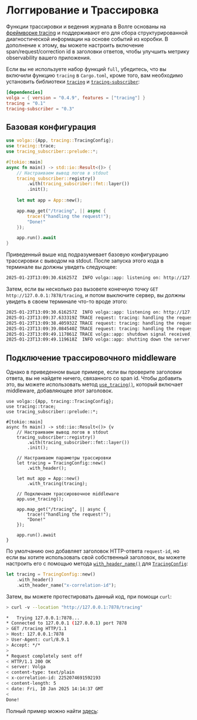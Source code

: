 # Логгирование и Трассировка

Функции трассировки и ведения журнала в Волге основаны на [фреймворке tracing](https://docs.rs/tracing/latest/tracing/index.html) и поддерживают его для сбора структурированной диагностической информации на основе событий из коробки.
В дополнение к этому, вы можете настроить включение span/request/correction id в заголовки ответов, чтобы улучшить метрику observability вашего приложения.

Если вы не используете набор функций `full`, убедитесь, что вы включили функцию `tracing` в `Cargo.toml`, кроме того, вам необходимо установить библиотеки [`tracing`](https://crates.io/crates/tracing) и [`tracing-subscriber`](https://crates.io/crates/tracing-subscriber):

```toml
[dependencies]
volga = { version = "0.4.9", features = ["tracing"] }
tracing = "0.1"
tracing-subscriber = "0.3"
```

## Базовая конфигурация
```rust
use volga::{App, tracing::TracingConfig};
use tracing::trace;
use tracing_subscriber::prelude::*;

#[tokio::main]
async fn main() -> std::io::Result<()> {
    // Настраиваем вывод логов в stdout
    tracing_subscriber::registry()
        .with(tracing_subscriber::fmt::layer())
        .init();
    
    let mut app = App::new();

    app.map_get("/tracing", || async {
        trace!("handling the request!");
        "Done!"
    });

    app.run().await
}
```
Приведенный выше код подразумевает базовую конфигурацию трассировки с выводом на stdout. После запуска этого кода в терминале вы должны увидеть следующее:
```bash
2025-01-23T13:09:30.616257Z  INFO volga::app: listening on: http://127.0.0.1:7878
```
Затем, если вы несколько раз вызовете конечную точку `GET http://127.0.0.1:7878/tracing`, и потом выключите сервер, вы должны увидеть в своем терминале что-то вроде этого:
```bash
2025-01-23T13:09:30.616257Z  INFO volga::app: listening on: http://127.0.0.1:7878
2025-01-23T13:09:37.633319Z TRACE request: tracing: handling the request!
2025-01-23T13:09:38.405932Z TRACE request: tracing: handling the request!
2025-01-23T13:09:39.084540Z TRACE request: tracing: handling the request!
2025-01-23T13:09:49.117861Z TRACE volga::app: shutdown signal received, not accepting new requests
2025-01-23T13:09:49.119618Z  INFO volga::app: shutting down the server...
```

## Подключение трассировочного middleware
Однако в приведенном выше примере, если вы проверите заголовки ответа, вы не найдете ничего, связанного со span id. Чтобы добавить это, вы можете использовать метод [`use_tracing()`](https://docs.rs/volga/latest/volga/app/struct.App.html#method.use_tracing), который включает middleware, добавляющее этот заголовок.
```rust{12-14,19-20}
use volga::{App, tracing::TracingConfig};
use tracing::trace;
use tracing_subscriber::prelude::*;

#[tokio::main]
async fn main() -> std::io::Result<()> {v
    // Настраиваем вывод логов в stdout
    tracing_subscriber::registry()
        .with(tracing_subscriber::fmt::layer())
        .init();

    // Настраиваем параметры трассировки
    let tracing = TracingConfig::new()
        .with_header();
    
    let mut app = App::new()
        .with_tracing(tracing);

    // Подключаем трассировочное middleware
    app.use_tracing();

    app.map_get("/tracing", || async {
        trace!("handling the request!");
        "Done!"
    });

    app.run().await
}
```
По умолчанию оно добавляет заголовок HTTP-ответа `request-id`, но если вы хотите использовать свой собственный заголовок, вы можете настроить его с помощью метода [`with_header_name()`](https://docs.rs/volga/latest/volga/tracing/struct.TracingConfig.html#method.with_header_name) для [`TracingConfig`](https://docs.rs/volga/latest/volga/tracing/struct.TracingConfig.html):
```rust
let tracing = TracingConfig::new()
    .with_header()
    .with_header_name("x-correlation-id");
```
Затем, вы можете протестировать данный код, при помощи `curl`:
```bash
> curl -v --location "http://127.0.0.1:7878/tracing"
```
```bash
*   Trying 127.0.0.1:7878...
* Connected to 127.0.0.1 (127.0.0.1) port 7878
> GET /tracing HTTP/1.1
> Host: 127.0.0.1:7878
> User-Agent: curl/8.9.1
> Accept: */*
>
* Request completely sent off
< HTTP/1.1 200 OK
< server: Volga
< content-type: text/plain
< x-correlation-id: 2252074691592193
< content-length: 5
< date: Fri, 10 Jan 2025 14:14:37 GMT
<
Done!
```

Полный пример можно найти [здесь](https://github.com/RomanEmreis/volga/blob/main/examples/tracing.rs):
